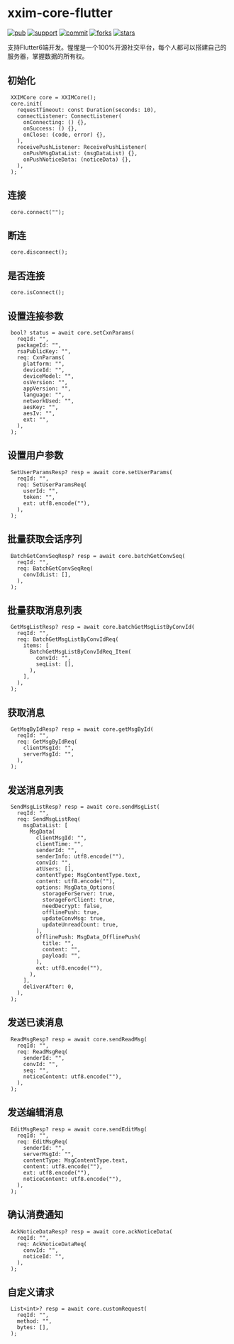 # xxim-core-flutter

[![pub](https://img.shields.io/pub/v/xxim_core_flutter)](https://pub.dev/packages/xxim_core_flutter)
[![support](https://img.shields.io/badge/platform-android%20ios%20linux%20macos%20web%20windows-347dc0)](https://pub.dev/packages/xxim_core_flutter)
[![commit](https://img.shields.io/github/commit-activity/m/cherish-chat/xxim-core-flutter)](https://github.com/cherish-chat/xxim-core-flutter)
[![forks](https://img.shields.io/github/forks/cherish-chat/xxim-core-flutter)](https://github.com/cherish-chat/xxim-core-flutter)
[![stars](https://img.shields.io/github/stars/cherish-chat/xxim-core-flutter)](https://github.com/cherish-chat/xxim-core-flutter)

支持Flutter6端开发。惺惺是一个100%开源社交平台，每个人都可以搭建自己的服务器，掌握数据的所有权。

## 初始化

     XXIMCore core = XXIMCore();
     core.init(
       requestTimeout: const Duration(seconds: 10),
       connectListener: ConnectListener(
         onConnecting: () {},
         onSuccess: () {},
         onClose: (code, error) {},
       ),
       receivePushListener: ReceivePushListener(
         onPushMsgDataList: (msgDataList) {},
         onPushNoticeData: (noticeData) {},
       ),
     );

## 连接

     core.connect("");

## 断连

     core.disconnect();

## 是否连接

     core.isConnect();

## 设置连接参数

     bool? status = await core.setCxnParams(
       reqId: "",
       packageId: "",
       rsaPublicKey: "",
       req: CxnParams(
         platform: "",
         deviceId: "",
         deviceModel: "",
         osVersion: "",
         appVersion: "",
         language: "",
         networkUsed: "",
         aesKey: "",
         aesIv: "",
         ext: "",
       ),
     );

## 设置用户参数

     SetUserParamsResp? resp = await core.setUserParams(
       reqId: "",
       req: SetUserParamsReq(
         userId: "",
         token: "",
         ext: utf8.encode(""),
       ),
     );

## 批量获取会话序列

     BatchGetConvSeqResp? resp = await core.batchGetConvSeq(
       reqId: "",
       req: BatchGetConvSeqReq(
         convIdList: [],
       ),
     );

## 批量获取消息列表

     GetMsgListResp? resp = await core.batchGetMsgListByConvId(
       reqId: "",
       req: BatchGetMsgListByConvIdReq(
         items: [
           BatchGetMsgListByConvIdReq_Item(
             convId: "",
             seqList: [],
           ),
         ],
       ),
     );

## 获取消息

     GetMsgByIdResp? resp = await core.getMsgById(
       reqId: "",
       req: GetMsgByIdReq(
         clientMsgId: "",
         serverMsgId: "",
       ),
     );

## 发送消息列表

     SendMsgListResp? resp = await core.sendMsgList(
       reqId: "",
       req: SendMsgListReq(
         msgDataList: [
           MsgData(
             clientMsgId: "",
             clientTime: "",
             senderId: "",
             senderInfo: utf8.encode(""),
             convId: "",
             atUsers: [],
             contentType: MsgContentType.text,
             content: utf8.encode(""),
             options: MsgData_Options(
               storageForServer: true,
               storageForClient: true,
               needDecrypt: false,
               offlinePush: true,
               updateConvMsg: true,
               updateUnreadCount: true,
             ),
             offlinePush: MsgData_OfflinePush(
               title: "",
               content: "",
               payload: "",
             ),
             ext: utf8.encode(""),
           ),
         ],
         deliverAfter: 0,
       ),
     );

## 发送已读消息

     ReadMsgResp? resp = await core.sendReadMsg(
       reqId: "",
       req: ReadMsgReq(
         senderId: "",
         convId: "",
         seq: "",
         noticeContent: utf8.encode(""),
       ),
     );

## 发送编辑消息

     EditMsgResp? resp = await core.sendEditMsg(
       reqId: "",
       req: EditMsgReq(
         senderId: "",
         serverMsgId: "",
         contentType: MsgContentType.text,
         content: utf8.encode(""),
         ext: utf8.encode(""),
         noticeContent: utf8.encode(""),
       ),
     );

## 确认消费通知

     AckNoticeDataResp? resp = await core.ackNoticeData(
       reqId: "",
       req: AckNoticeDataReq(
         convId: "",
         noticeId: "",
       ),
     );

## 自定义请求

     List<int>? resp = await core.customRequest(
       reqId: "",
       method: "",
       bytes: [],
     );

